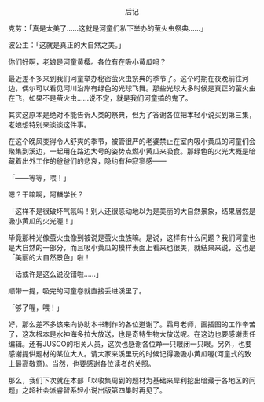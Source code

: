 <p align="center">后记</p>

克劳：「真是太美了……这就是河童们私下举办的萤火虫祭典……」

波公主：「这就是真正的大自然之美。」

你们好啊，老娘是河童黄樱。各位有在吸小黄瓜吗？

最近差不多来到我们河童举办秘密萤火虫祭典的季节了。这个时期在夜晚前往河边，偶尔可以看见河川沿岸有绿色的光球飞舞。那些光球大多时候是真正的萤火虫在飞，如果不是萤火虫……说不定，就是我们河童搞的鬼了。

其实这原本是绝对不能告诉人类的祭典，但为了答谢各位把本轻小说买到第三集，老娘想特别来谈谈这件事。

在这个晚风变得令人舒爽的季节，被管很严的老婆禁止在室内吸小黄瓜的河童们会聚集到溪边，一起用在路边大号的姿势点燃小黄瓜来吸食。那绿色的火光大概是暗藏着出外工作的爸爸们的悲哀，隐约有种寂寥感——

「——等等，喂！」

嗯？干嘛啊，阿麟学长？

「这样不是很破坏气氛吗！别人还很感动地以为是美丽的大自然景象，结果居然是吸小黄瓜的火光喔！」

毕竟那种光像萤火虫像到被说是萤火虫族嘛。是说，这样有什么问题？我们河童也是大自然的一部分，而且吸小黄瓜的模样表面上看来也很美，就结果来说，这也是「美丽的大自然景色」啦！

「话或许是这么说没错啦……」

顺带一提，吸完的河童卷就直接丢进溪里了。

「够了喔，喂！」

好，那么差不多该来向协助本书制作的各位道谢了。霜月老师，画插图的工作辛苦了，这次根本是水神海多拉大放送，也是奇特生物大放送呢。在这边也要感谢责任编辑。还有JUSCO的相关人员，这次也感谢各位睁一只眼闭一只眼。另外，也要感谢提供题材的某位大人。请大家来溪里玩的时候记得吸吸小黄瓜喔(河童式的致上最高敬意)。当然，也要感谢各位读者的关照。

那么，我们下次就在本部「以收集周到的题材为基础来犀利挖出暗藏于各地区的问题」之超社会派睿智系轻小说出版第四集时再见了。

